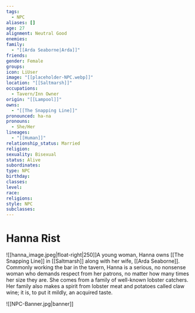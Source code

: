 ```yaml
---
tags:
  - NPC
aliases: []
age: 27
alignment: Neutral Good
enemies: 
family:
  - "[[Arda Seaborne|Arda]]"
friends: 
gender: Female
groups: 
icon: LiUser
image: "[[placeholder-NPC.webp]]"
location: "[[Saltmarsh]]"
occupations:
  - Tavern/Inn Owner
origin: "[[Lampool]]"
owns:
  - "[[The Snapping Line]]"
pronounced: ha-na
pronouns:
  - She/Her
lineages:
  - "[[Human]]"
relationship_status: Married
religion: 
sexuality: Bisexual
status: Alive
subordinates: 
type: NPC
birthday: 
classes: 
level: 
race: 
religions: 
style: NPC
subclasses:
---
```


# Hanna Rist

![[hanna_image.jpeg|float-right|250]]A young woman, Hanna owns [[The Snapping Line]] in [[Saltmarsh]] along with her wife, [[Arda Seaborne]]. Commonly working the bar in the tavern, Hanna is a serious, no nonsense woman who demands respect from her patrons, no matter how many times her size they are. She comes from a family of well-known lobster catchers. Her family also makes a spirit from lobster meat and potatoes called claw wine; it is, to put it mildly, an acquired taste.

![[NPC-Banner.jpg|banner]]
